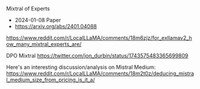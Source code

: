 Mixtral of Experts
- 2024-01-08 Paper
- https://arxiv.org/abs/2401.04088


https://www.reddit.com/r/LocalLLaMA/comments/18m6zjz/for_exllamav2_how_many_mixtral_experts_are/

DPO Mixtral
https://twitter.com/jon_durbin/status/1743575483365699809

Here's an interesting discussion/analysis on Mistral Medium:
https://www.reddit.com/r/LocalLLaMA/comments/18m2t0z/deducing_mistral_medium_size_from_pricing_is_it_a/